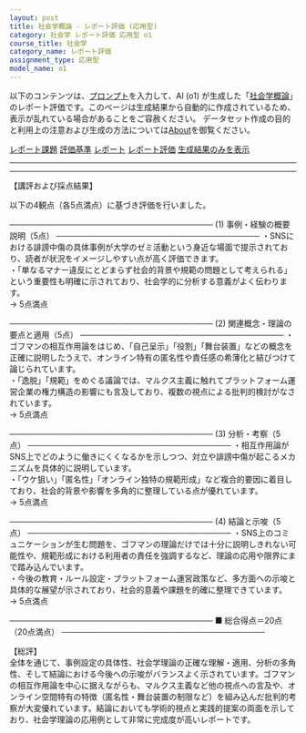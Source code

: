 ```yaml
---
layout: post
title: 社会学概論 - レポート評価 (応用型)
category: 社会学 レポート評価 応用型 o1
course_title: 社会学
category_name: レポート評価
assignment_type: 応用型
model_name: o1
---
```


以下のコンテンツは、[プロンプト](https://github.com/takedatoshiyuki/synthetic_assignments/tree/main/generated/社会学/o1/prompt_レポート評価-応用型.md)を入力して、AI (o1) が生成した「[社会学概論](/contents/社会学/)」のレポート評価です。このページは生成結果から自動的に作成されているため、表示が乱れている場合があることをご容赦ください。
データセット作成の目的と利用上の注意および生成の方法については[About](/About)を御覧ください。

[レポート課題](../レポート課題-応用型)
[評価基準](../評価基準-応用型)
[レポート](../レポート-応用型)
[レポート評価](../レポート評価-応用型)
[生成結果のみを表示](https://github.com/takedatoshiyuki/synthetic_assignments/tree/main/generated/社会学/o1/レポート評価-応用型.md)
  

***
***
  
【講評および採点結果】

以下の4観点（各5点満点）に基づき評価を行いました。

────────────────────────────────────
(1) 事例・経験の概要説明（5点）
────────────────────────────────────
・SNSにおける誹謗中傷の具体事例が大学のゼミ活動という身近な場面で提示されており、読者が状況をイメージしやすい点が高く評価できます。  
・「単なるマナー違反にとどまらず社会的背景や規範の問題として考えられる」という重要性も明確に示されており、社会学的に分析する意義がよく伝わります。  
→ 5点満点  

────────────────────────────────────
(2) 関連概念・理論の要点と適用（5点）
────────────────────────────────────
・ゴフマンの相互作用論をはじめ、「自己呈示」「役割」「舞台装置」などの概念を正確に説明したうえで、オンライン特有の匿名性や責任感の希薄化と結びつけて論じられています。  
・「逸脱」「規範」をめぐる議論では、マルクス主義に触れてプラットフォーム運営企業の権力構造の影響にも言及しており、複数の視点による批判的検討がなされています。  
→ 5点満点  

────────────────────────────────────
(3) 分析・考察（5点）
────────────────────────────────────
・相互作用論がSNS上でどのように働きにくくなるかを示しつつ、対立や誹謗中傷が起こるメカニズムを具体的に説明しています。  
・「ウケ狙い」「匿名性」「オンライン独特の規範形成」など複合的要因に着目しており、社会的背景や影響を多角的に整理している点が優れています。  
→ 5点満点  

────────────────────────────────────
(4) 結論と示唆（5点）
────────────────────────────────────
・SNS上のコミュニケーションが生む問題を、ゴフマンの理論だけでは十分に説明しきれない可能性や、規範形成における利用者の責任を強調するなど、理論の応用や限界にまで踏み込んでいます。  
・今後の教育・ルール設定・プラットフォーム運営政策など、多方面への示唆と具体的な展望が示されており、社会的意義や課題を的確に整理できています。  
→ 5点満点  

────────────────────────────────────
■ 総合得点＝20点（20点満点）
────────────────────────────────────

【総評】  
全体を通じて、事例設定の具体性、社会学理論の正確な理解・適用、分析の多角性、そして結論における今後への示唆がバランスよく示されています。ゴフマンの相互作用論を中心に据えながらも、マルクス主義など他の視点への言及や、オンライン空間特有の特徴（匿名性・舞台装置の制限など）を組み込んだ批判的考察が大変優れています。結論においても学術的視点と実践的提案の両面を示しており、社会学理論の応用例として非常に完成度が高いレポートです。
